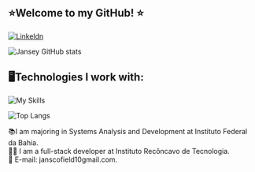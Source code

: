 ## ⭐Welcome to my GitHub! ⭐

[![Linkeldn](https://img.shields.io/badge/LinkedIn-0077B5?style=for-the-badge&logo=linkedin&logoColor=white)](https://www.linkedin.com/in/janseyscofield)

![Jansey GitHub stats](https://github-readme-stats.vercel.app/api?username=JanseyScofield&show_icons=true&theme=dracula)

## 🖥️Technologies I work with:
![My Skills](https://go-skill-icons.vercel.app/api/icons?i=cs,dotnet,blazor,java,spring,typescript,react,python,postgres,docker,azuredevops&theme=light)
<br/>

![Top Langs](https://github-readme-stats.vercel.app/api/top-langs/?username=JanseyScofield&layout=compact)

📚I am majoring in Systems Analysis and Development at Instituto Federal da Bahia. 
<br/>
👨‍💻 I am a full-stack developer at Instituto Recôncavo de Tecnologia.
<br/>
📧 E-mail: janscofield10gmail.com.


